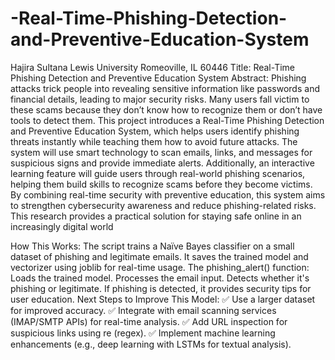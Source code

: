 # -Real-Time-Phishing-Detection-and-Preventive-Education-System


Hajira Sultana
Lewis University
Romeoville, IL 60446
Title: Real-Time Phishing Detection and Preventive Education System
Abstract:
Phishing attacks trick people into revealing sensitive information like passwords and financial details,
leading to major security risks. Many users fall victim to these scams because they don’t know how
to recognize them or don’t have tools to detect them. This project introduces a Real-Time Phishing
Detection and Preventive Education System, which helps users identify phishing threats
instantly while teaching them how to avoid future attacks. The system will use smart technology
to scan emails, links, and messages for suspicious signs and provide immediate alerts. Additionally,
an interactive learning feature will guide users through real-world phishing scenarios, helping
them build skills to recognize scams before they become victims. By combining real-time security
with preventive education, this system aims to strengthen cybersecurity awareness and reduce
phishing-related risks. This research provides a practical solution for staying safe online in an
increasingly digital world

How This Works:
The script trains a Naïve Bayes classifier on a small dataset of phishing and legitimate emails.
It saves the trained model and vectorizer using joblib for real-time usage.
The phishing_alert() function:
Loads the trained model.
Processes the email input.
Detects whether it's phishing or legitimate.
If phishing is detected, it provides security tips for user education.
Next Steps to Improve This Model:
✅ Use a larger dataset for improved accuracy.
✅ Integrate with email scanning services (IMAP/SMTP APIs) for real-time analysis.
✅ Add URL inspection for suspicious links using re (regex).
✅ Implement machine learning enhancements (e.g., deep learning with LSTMs for textual analysis).

